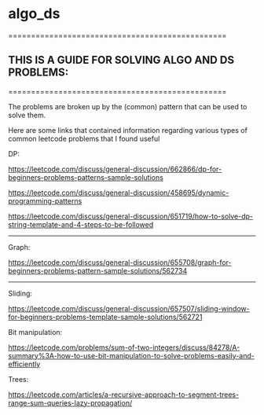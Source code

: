 # algo_ds

================================================

## THIS IS A GUIDE FOR SOLVING ALGO AND DS PROBLEMS:

================================================

The problems are broken up by the (common) pattern that can be used to solve them.



Here are some links that contained information regarding various types of common leetcode problems that I found useful

DP:

https://leetcode.com/discuss/general-discussion/662866/dp-for-beginners-problems-patterns-sample-solutions

https://leetcode.com/discuss/general-discussion/458695/dynamic-programming-patterns

https://leetcode.com/discuss/general-discussion/651719/how-to-solve-dp-string-template-and-4-steps-to-be-followed

---

Graph:

https://leetcode.com/discuss/general-discussion/655708/graph-for-beginners-problems-pattern-sample-solutions/562734

---

Sliding:

https://leetcode.com/discuss/general-discussion/657507/sliding-window-for-beginners-problems-template-sample-solutions/562721


Bit manipulation:

https://leetcode.com/problems/sum-of-two-integers/discuss/84278/A-summary%3A-how-to-use-bit-manipulation-to-solve-problems-easily-and-efficiently


Trees:

https://leetcode.com/articles/a-recursive-approach-to-segment-trees-range-sum-queries-lazy-propagation/

